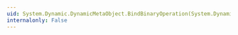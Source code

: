 ```yaml
---
uid: System.Dynamic.DynamicMetaObject.BindBinaryOperation(System.Dynamic.BinaryOperationBinder,System.Dynamic.DynamicMetaObject)
internalonly: False
---
```

